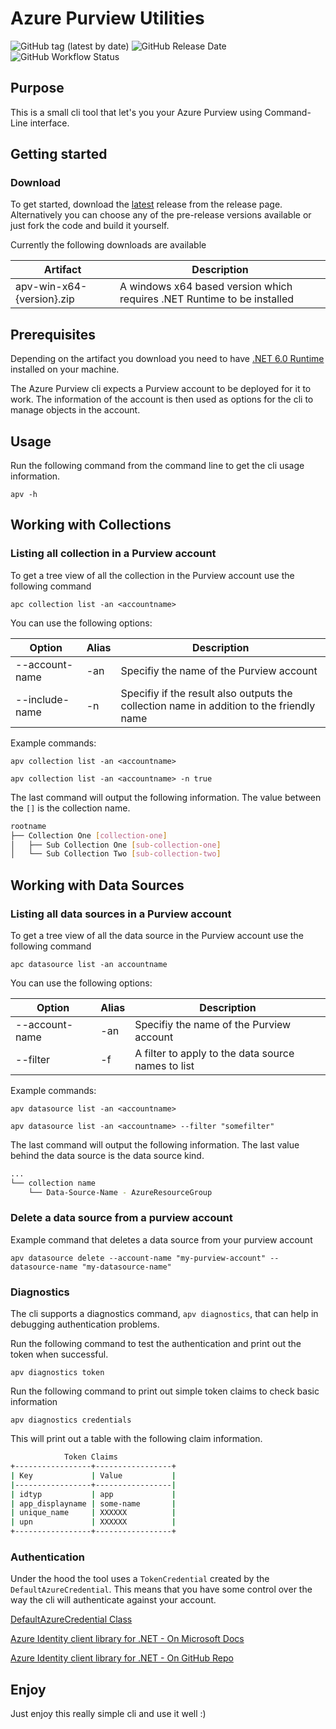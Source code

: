 # Azure Purview Utilities

![GitHub tag (latest by date)](https://img.shields.io/github/v/tag/martijnvanschie/azure-utilities-purview?label=Latest%20Release&logo=github) ![GitHub Release Date](https://img.shields.io/github/release-date/martijnvanschie/azure-utilities-purview?logo=github) ![GitHub Workflow Status](https://img.shields.io/github/workflow/status/martijnvanschie/azure-utilities-purview/Continues%20Integration?label=CI%20build&logo=github)

## Purpose

This is a small cli tool that let's you your Azure Purview using Command-Line interface.

## Getting started

### Download

To get started, download the [latest](https://github.com/martijnvanschie/azure-utilities-purview/releases/latest) release from the release page. Alternatively you can choose any of the pre-release versions available or just fork the code and build it yourself.

Currently the following downloads are available

| Artifact                                        | Description      	|
|-------------------------------------------------|------------------	|
| apv-win-x64-{version}.zip                	  | A windows x64 based version which requires .NET Runtime to be installed 	|

## Prerequisites

Depending on the artifact you download you need to have [.NET 6.0 Runtime](https://dotnet.microsoft.com/en-us/download/dotnet/6.0/runtime) installed on your machine.

The Azure Purview cli expects a Purview account to be deployed for it to work. The information of the account is then used as options for the cli to manage objects in the account.

## Usage

Run the following command from the command line to get the cli usage information.

`apv -h`

## Working with Collections

### Listing all collection in a Purview account

To get a tree view of all the collection in the Purview account use the following command

`apc collection list -an <accountname>`

You can use the following options:

| Option | Alias | Description |
|--------|-------|-------------|
| --account-name | -an | Specifiy the name of the Purview account |
| --include-name | -n  | Specifiy if the result also outputs the collection name in addition to the friendly name |

Example commands:

`apv collection list -an <accountname>`

`apv collection list -an <accountname> -n true`

The last command will output the following information. The value between the `[]` is the collection name.

```bash
rootname
├── Collection One [collection-one]
│   ├── Sub Collection One [sub-collection-one]
│   └── Sub Collection Two [sub-collection-two]
```

## Working with Data Sources

### Listing all data sources in a Purview account

To get a tree view of all the data source in the Purview account use the following command

`apc datasource list -an accountname`

You can use the following options:

| Option | Alias | Description |
|--------|-------|-------------|
| --account-name | -an | Specifiy the name of the Purview account |
| --filter | -f  | A filter to apply to the data source names to list |

Example commands:

`apv datasource list -an <accountname>`

`apv datasource list -an <accountname> --filter "somefilter"`

The last command will output the following information. The last value behind the data source is the data source kind.

```bash
...
└── collection name
    └── Data-Source-Name - AzureResourceGroup
```

### Delete a data source from a purview account

Example command that deletes a data source from your purview account

`apv datasource delete --account-name "my-purview-account" --datasource-name "my-datasource-name"`

### Diagnostics

The cli supports a diagnostics command, `apv diagnostics`, that can help in debugging authentication problems.

Run the following command to test the authentication and print out the token when successful.

`apv diagnostics token`

Run the following command to print out simple token claims to check basic information

`apv diagnostics credentials`

This will print out a table with the following claim information.

```bash
            Token Claims
+-----------------+-----------------+
| Key             | Value           |
|-----------------+-----------------|
| idtyp           | app             |
| app_displayname | some-name       |
| unique_name     | XXXXXX          |
| upn             | XXXXXX          |
+-----------------+-----------------+
```

### Authentication

Under the hood the tool uses a `TokenCredential` created by the `DefaultAzureCredential`. This means that you have some control over the way the cli will authenticate against your account.

[DefaultAzureCredential Class](https://docs.microsoft.com/en-us/dotnet/api/azure.identity.defaultazurecredential)

[Azure Identity client library for .NET - On Microsoft Docs](https://docs.microsoft.com/en-us/dotnet/api/overview/azure/identity-readme)

[Azure Identity client library for .NET - On GitHub Repo](https://github.com/Azure/azure-sdk-for-net/blob/main/sdk/identity/Azure.Identity/README.md)

## Enjoy

Just enjoy this really simple cli and use it well :)
